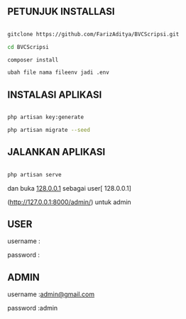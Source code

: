 ## PETUNJUK INSTALLASI

```bash

gitclone https://github.com/FarizAditya/BVCScripsi.git

cd BVCScripsi

composer install

ubah file nama fileenv jadi .env

```
## INSTALASI APLIKASI

```bash

php artisan key:generate

php artisan migrate --seed

```

## JALANKAN APLIKASI


```bash

php artisan serve


```
dan buka [128.0.0.1](http://127.0.0.1:8000/) sebagai user[
128.0.0.1]

(http://127.0.0.1:8000/admin/) untuk admin

## USER

username : 

password : 

## ADMIN

username :admin@gmail.com

password :admin
